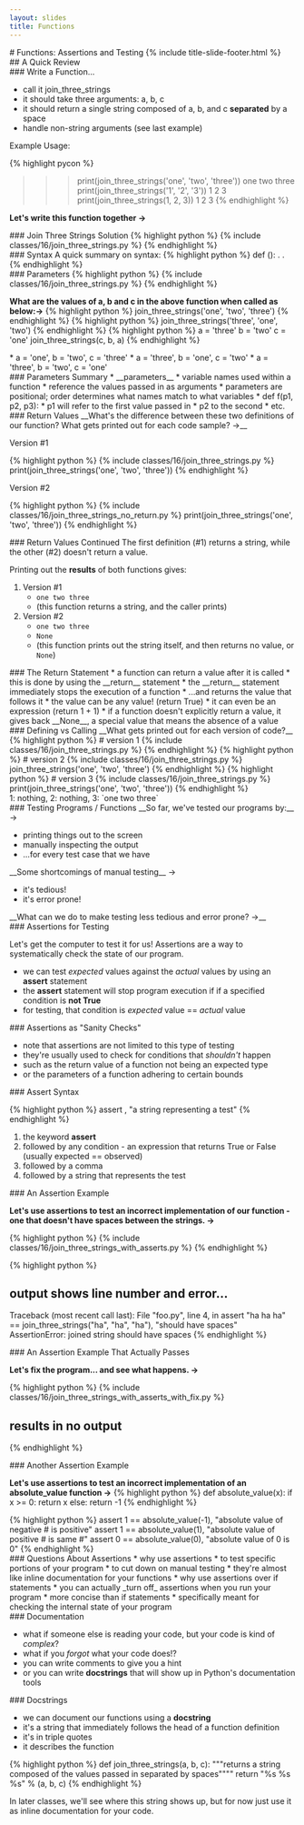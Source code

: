 ```yaml
---
layout: slides
title: Functions 
---
```

<section markdown="block" class="title-slide">
#  Functions: Assertions and Testing
{% include title-slide-footer.html %}
</section>

<section markdown="block">
##  A Quick Review
</section>

<section markdown="block">
###  Write a Function... 

* call it join_three_strings
* it should take three arguments: a, b, c
* it should return a single string composed of a, b, and c __separated__ by a space
* handle non-string arguments (see last example)

Example Usage:

{% highlight pycon %}
>>> print(join_three_strings('one', 'two', 'three'))
one two three
>>> print(join_three_strings('1', '2', '3'))
1 2 3
>>> print(join_three_strings(1, 2, 3))
1 2 3
{% endhighlight %}

__Let's write this function together &rarr;__
</section>

<section markdown="block">
###  Join Three Strings Solution
{% highlight python %}
{% include classes/16/join_three_strings.py %}
{% endhighlight %}
</section>

<section markdown="block">
###  Syntax
A quick summary on syntax:
{% highlight python %}
def <function_name>(<zero_or_more_parameters>):
	<statement #1>
	<statement #2>
	.
	.
	<etc.>
{% endhighlight %}
</section>

<section markdown="block">
###  Parameters
{% highlight python %}
{% include classes/16/join_three_strings.py %}
{% endhighlight %}

__What are the values of a, b and c in the above function when called as below:&rarr;__
{% highlight python %}
join_three_strings('one', 'two', 'three')
{% endhighlight %}
{% highlight python %}
join_three_strings('three', 'one', 'two')
{% endhighlight %}
{% highlight python %}
a = 'three'
b = 'two'
c = 'one'
join_three_strings(c, b, a)
{% endhighlight %}

<div class="incremental" markdown="block">
* a = 'one', b = 'two', c = 'three'
* a = 'three', b = 'one', c = 'two'
* a = 'three', b = 'two', c = 'one'
</div>
</section>

<section markdown="block">
###  Parameters Summary
* __parameters__ 
	* variable names used within a function 
	* reference the values passed in as arguments
* parameters are positional; order determines what names match to what variables
	* def f(p1, p2, p3):
	* p1 will refer to the first value passed in
	* p2 to the second
	* etc.
</section>

<section markdown="block">
###  Return Values
__What's the difference between these two definitions of our function?  What gets printed out for each code sample? &rarr;__

Version #1

{% highlight python %}
{% include classes/16/join_three_strings.py %}
print(join_three_strings('one', 'two', 'three'))
{% endhighlight %}

Version #2

{% highlight python %}
{% include classes/16/join_three_strings_no_return.py %}
print(join_three_strings('one', 'two', 'three'))
{% endhighlight %}
</section>

<section markdown="block">
###  Return Values Continued
The first definition (#1) returns a string, while the other (#2) doesn't return a value.  

Printing out the __results__ of both functions gives:

1. Version #1
    * <code class="inline">one two three</code>
    * (this function returns a string, and the caller prints)
2. Version #2
    * <code class="inline">one two three</code>
    * <code class="inline">None</code>
    * (this function prints out the string itself, and then returns no value, or `None`)
</section>

<section markdown="block">
###  The Return Statement
* a function can return a value after it is called
* this is done by using the __return__ statement
* the __return__ statement immediately stops the execution of a function
* ...and returns the value that follows it 
	* the value can be any value! (return True)
	* it can even be an expression (return 1 + 1)
* if a function doesn't explicitly return a value, it gives back __None__, a special value that means the absence of a value
</section>

<section markdown="block">
###  Defining vs Calling 
__What gets printed out for each version of code?__
{% highlight python %}
#  version 1
{% include classes/16/join_three_strings.py %}
{% endhighlight %}
{% highlight python %}
#  version 2
{% include classes/16/join_three_strings.py %}
join_three_strings('one', 'two', 'three')
{% endhighlight %}
{% highlight python %}
#  version 3
{% include classes/16/join_three_strings.py %}
print(join_three_strings('one', 'two', 'three'))
{% endhighlight %}
<div class="incremental" markdown="block">
1: nothing, 2: nothing, 3: `one two three`
</div>
</section>

<section markdown="block">
###  Testing Programs / Functions
__So far, we've tested our programs by:__ &rarr;

<div class="incremental" markdown="block">

* printing things out to the screen
* manually inspecting the output
* ...for every test case that we have
</div>

<div class="incremental" markdown="block">
__Some shortcomings of manual testing__ &rarr;
</div>

<div class="incremental" markdown="block">

* it's tedious!
* it's error prone!
</div>

<div class="incremental" markdown="block">
__What can we do to make testing less tedious and error prone? &rarr;__
</div>
</section>

<section markdown="block">
###  Assertions for Testing

Let's get the computer to test it for us!  Assertions are a way to systematically check the state of our program.

* we can test _expected_ values against the _actual_ values by using an __assert__ statement
* the __assert__ statement will stop program execution if if a specified condition is __not True__
* for testing, that condition is _expected_ value == _actual_ value
</section>

<section markdown="block">
###  Assertions as "Sanity Checks"

* note that assertions are not limited to this type of testing
* they're usually used to check for conditions that _shouldn't_ happen 
* such as the return value of a function not being an expected type
* or the parameters of a function adhering to certain bounds
</section>

<section markdown="block">
###  Assert Syntax

{% highlight python %}
assert <some condition>, "a string representing a test"
{% endhighlight %}

1. the keyword __assert__
2. followed by any condition - an expression that returns True or False (usually expected == observed)
3. followed by a comma
4. followed by a string that represents the test 
</section>

<section markdown="block">
###  An Assertion Example

__Let's use assertions to test an incorrect implementation of our function - one that doesn't have spaces between the strings. &rarr;__

<div class="incremental" markdown="block">
{% highlight python %}
{% include classes/16/join_three_strings_with_asserts.py %}
{% endhighlight %}

{% highlight python %}
#  output shows line number and error...
Traceback (most recent call last):
  File "foo.py", line 4, in <module>
    assert "ha ha ha" == join_three_strings("ha", "ha", "ha"), "should have spaces"
AssertionError: joined string should have spaces
{% endhighlight %}
</div>
</section>

<section markdown="block">
###  An Assertion Example That Actually Passes

__Let's fix the program... and see what happens. &rarr;__

{% highlight python %}
{% include classes/16/join_three_strings_with_asserts_with_fix.py %}
#  results in no output
{% endhighlight %}
</section>

<section markdown="block">
###  Another Assertion Example

__Let's use assertions to test an incorrect implementation of an absolute_value function &rarr;__
{% highlight python %}
def absolute_value(x):
	if x >= 0:
		return x
	else:
		return -1
{% endhighlight %}
<div class="incremental" markdown="block">
{% highlight python %}
assert 1 == absolute_value(-1), "absolute value of negative # is positive"
assert 1 == absolute_value(1), "absolute value of positive # is same #"
assert 0 == absolute_value(0), "absolute value of 0 is 0"
{% endhighlight %}

</div>
</section>

<section markdown="block">
###  Questions About Assertions
* why use assertions
	* to test specific portions of your program
	* to cut down on manual testing
	* they're almost like inline documentation for your functions
* why use assertions over if statements
	* you can actually _turn off_ assertions when you run your program
	* more concise than if statements
	* specifically meant for checking the internal state of your program
</section>

<section markdown="block">
###  Documentation

* what if someone else is reading your code, but your code is kind of _complex_?
* what if you _forgot_ what your code does!?
* you can write comments to give you a hint
* or you can write __docstrings__ that will show up in Python's documentation tools
</section>

<section markdown="block">
###  Docstrings

* we can document our functions using a __docstring__ 
* it's a string that immediately follows the head of a function definition
* it's in triple quotes
* it describes the function

{% highlight python %}
def join_three_strings(a, b, c):
	"""returns a string composed of the values passed in separated by spaces""""
	return "%s %s %s" % (a, b, c)
{% endhighlight %}

In later classes, we'll see where this string shows up, but for now just use it as inline documentation for your code.
</section>
